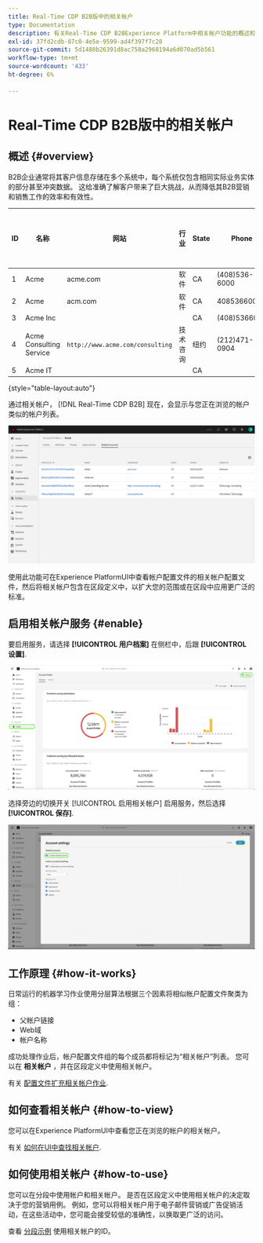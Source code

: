 ```yaml
---
title: Real-Time CDP B2B版中的相关帐户
type: Documentation
description: 有关Real-Time CDP B2BExperience Platform中相关帐户功能的概述和更多信息。
exl-id: 37fd2cdb-87c0-4e5e-9599-ad4f397f7c28
source-git-commit: 5d1488b26391d8ac758a2968194a6d070ad5b561
workflow-type: tm+mt
source-wordcount: '433'
ht-degree: 6%

---
```


# Real-Time CDP B2B版中的相关帐户

## 概述 {#overview}

B2B企业通常将其客户信息存储在多个系统中，每个系统仅包含相同实际业务实体的部分甚至冲突数据。 这给准确了解客户带来了巨大挑战，从而降低其B2B营销和销售工作的效率和有效性。

| ID | 名称 | 网站 | 行业 | State | Phone | 拥有具有金额的开放机会> `$1 million` |
|---|---|---|---|---|---|---|
| 1 | Acme | acme.com | 软件 | CA | (408)536-6000 |  |
| 2 | Acme | acm.com | 软件 | CA | 4085366000 | x |
| 3 | Acme Inc |  |  | CA | (408)5366000 |  |
| 4 | Acme Consulting Service | `http://www.acme.com/consulting` | 技术咨询 | 纽约 | (212)471-0904 | x |
| 5 | Acme IT |  |  | CA |  |  |

{style=&quot;table-layout:auto&quot;}

通过相关帐户， [!DNL Real-Time CDP B2B] 现在，会显示与您正在浏览的帐户类似的帐户列表。

![屏幕显示Experience PlatformUI中的相关帐户。](/help/rtcdp/b2b-ai-ml-services/assets/related-accounts-in-ui.png)

使用此功能可在Experience PlatformUI中查看帐户配置文件的相关帐户配置文件，然后将相关帐户包含在区段定义中，以扩大您的范围或在区段中应用更广泛的标准。

## 启用相关帐户服务 {#enable}

要启用服务，请选择 **[!UICONTROL 用户档案]** 在侧栏中，后跟 **[!UICONTROL 设置]**.

![Experience PlatformUI突出显示配置文件和设置。](../assets/../b2b-ai-ml-services/assets/related-account-settings.png)

选择旁边的切换开关 [!UICONTROL 启用相关帐户] 启用服务，然后选择 **[!UICONTROL 保存]**.

![帐户设置屏幕突出显示切换和保存。](../assets/../b2b-ai-ml-services/assets/related-account-toggle.png)

## 工作原理 {#how-it-works}

日常运行的机器学习作业使用分层算法根据三个因素将相似帐户配置文件聚类为组：

* 父帐户链接
* Web域
* 帐户名称

成功处理作业后，帐户配置文件组的每个成员都将标记为“相关帐户”列表。 您可以在 **相关帐户** ，并在区段定义中使用相关帐户。

有关 [配置文件扩充相关帐户作业](/help/dataflows/ui/b2b/monitor-profile-enrichment.md).

## 如何查看相关帐户 {#how-to-view}

您可以在Experience PlatformUI中查看您正在浏览的帐户的相关帐户。

有关 [如何在UI中查找相关帐户](/help/rtcdp/accounts/account-profile-ui-guide.md#related-accounts-tab).

## 如何使用相关帐户 {#how-to-use}

您可以在分段中使用帐户和相关帐户。 是否在区段定义中使用相关帐户的决定取决于您的营销用例。 例如，您可以将相关帐户用于电子邮件营销或广告促销活动，在这些活动中，您可能会接受较低的准确性，以换取更广泛的访问。

查看 [分段示例](/help/rtcdp/segmentation/b2b.md#related-accounts) 使用相关帐户的ID。
